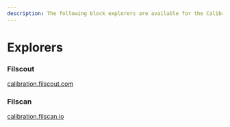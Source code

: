 ```yaml
---
description: The following block explorers are available for the Calibration testnet.
---
```


# Explorers

### Filscout

[calibration.filscout.com](https://calibration.filscout.com/en)

### Filscan

[calibration.filscan.io](https://calibration.filscan.io/)
